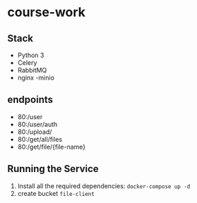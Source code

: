 # course-work
## Stack
- Python 3
- Celery
- RabbitMQ
- nginx
-minio
## endpoints
- 80:/user
- 80:/user/auth
- 80:/upload/
- 80:/get/all/files
- 80:/get/file/{file-name}
## Running the Service
1) Install all the required dependencies: ``` docker-compose up -d ```
2) create bucket ``` file-client ```  

